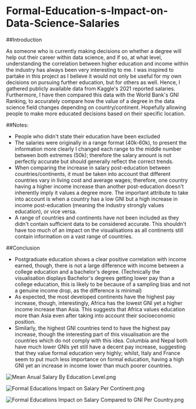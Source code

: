 # Formal-Education-s-Impact-on-Data-Science-Salaries

##Introduction

As someone who is currently making decisions on whether a degree will help out their career within data science, and if so, at what level, understanding the correlation between higher education and income within the industry has always been very interesting to me. I was inspired to partake in this project as I believe it would not only be useful for my own decisions on pursuing further education, but for others as well. Hence, I gathered publicly available data from Kaggle's 2021 reported salaries. Furthermore, I have then compared this data with the World Bank's GNI Ranking, to accurately compare how the value of a degree in the data science field changes depending on country/continent. Hopefully allowing people to make more educated decisions based on their specific location.

##Notes:

* People who didn't state their education have been excluded
* The salaries were originally in a range format (40k-60k), to present the information more clearly I changed each range to the middle number between both extremes (50k); therefore the salary amount is not perfectly accurate but should generally reflect the correct trends.
* When comparing the increase in salary post-education between countries/continents, it must be taken into account that different countries vary in living cost and average wages; therefore, one country having a higher income increase than another post-education doesn't inherently imply it values a degree more. The important attribute to take into account is when a country has a low GNI but a high increase in income post-education (meaning the industry strongly values education), or vice versa.
* A range of countries and continents have not been included as they didn't contain sufficient data to be considered accurate. This shouldn't have too much of an impact on the visualisations as all continents still contain information on a vast range of countries.

##Conclusion

*  Postgraduate education shows a clear positive correlation with income earned, though, there is not a large difference with income between a college education and a bachelor's degree. (Technically the visualisation displays Bachelor's degrees getting lower pay than a college education, this is likely to be because of a sampling bias and not a genuine income drop, as the difference is minimal)
* As expected, the most developed continents have the highest pay increase, though, interestingly, Africa has the lowest GNI yet a higher income increase than Asia. This suggests that Africa values education more than Asia even after taking into account their socioeconomic position.
* Similarly, the highest GNI countries tend to have the highest pay increase, though the interesting part of this visualisation are the countries which do not comply with this idea. Columbia and Nepal both have much lower GNIs yet still have a decent pay increase, suggesting that they value formal education very highly; whilst, Italy and France seem to put much less importance on formal education, having a high GNI yet an increase in income lower than much poorer countries.

![Mean Anual Salary By Education Level.png](attachment:523f0c31-635f-4ff2-acbc-4e58f2f91347.png)

![Formal Educations Impact on Salary Per Continent.png](attachment:1db8afc0-9e33-4dc4-ba1a-7f1cbefd7b63.png)

![Formal Educations Impact on Salary Compared to GNI Per Country.png](attachment:9b8bbea5-e098-4895-8965-c080bb71c688.png)
